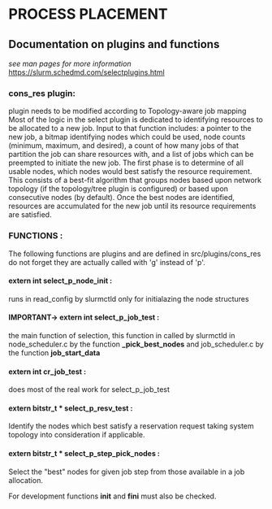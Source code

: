  # PROCESS PLACEMENT
## Documentation on plugins and functions
_see man pages for more information_  
https://slurm.schedmd.com/selectplugins.html
### cons_res plugin:
plugin needs to be modified according to Topology-aware job mapping
Most of the logic in the select plugin is dedicated to identifying resources to
be allocated to a new job. Input to that function includes: a pointer to the new
job, a bitmap identifying nodes which could be used, node counts (minimum,
maximum, and desired), a count of how many jobs of that partition the job can
share resources with, and a list of jobs which can be preempted to initiate the
new job. The first phase is to determine of all usable nodes, which nodes would
best satisfy the resource requirement. This consists of a best-fit algorithm
that groups nodes based upon network topology (if the topology/tree plugin is
configured) or based upon consecutive nodes (by default). Once the best nodes
are identified, resources are accumulated for the new job until its resource
requirements are satisfied.

### FUNCTIONS :
The following functions are plugins and are defined in src/plugins/cons_res
do not forget they are actually called with 'g' instead of 'p'.

#### extern int select_p_node_init :  
runs in read_config by slurmctld only for initialazing the node structures


#### IMPORTANT-> extern int select_p_job_test :  
the main function of selection, this function in called by slurmctld in
node_scheduler.c by the function **_pick_best_nodes** and job_scheduler.c by
the function **job_start_data**  

#### extern int cr_job_test :
does most of the real work for select_p_job_test

#### extern bitstr_t * select_p_resv_test :
Identify the nodes which best satisfy a reservation request taking system
topology into consideration if applicable.

#### extern bitstr_t * select_p_step_pick_nodes :  
Select the "best" nodes for given job step from those available in
a job allocation.

For development functions **init** and **fini** must also be checked.
